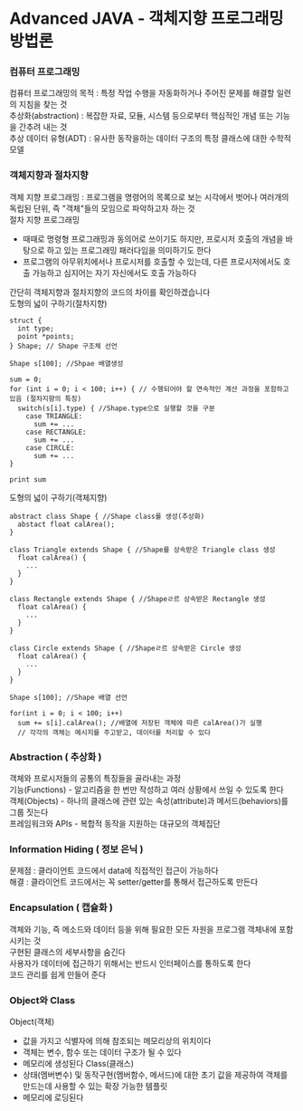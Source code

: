 # Advanced JAVA - 객체지향 프로그래밍 방법론
### 컴퓨터 프로그래밍
컴퓨터 프로그래밍의 목적 : 특정 작업 수행을 자동화하거나 주어진 문제를 해결할 일련의 지침을 찾는 것 <br/>
추상화(abstraction) : 복잡한 자료, 모듈, 시스템 등으로부터 핵심적인 개념 또는 기능을 간추려 내는 것 <br/>
추상 데이터 유형(ADT) : 유사한 동작을하는 데이터 구조의 특정 클래스에 대한 수학적 모델

### 객체지향과 절차지향
객체 지향 프로그래밍 : 프로그램을 명령어의 목록으로 보는 시각에서 벗어나 여러개의 독립된 단위, 즉 "객체"들의 모임으로 파악하고자 하는 것 <br/>
절차 지향 프로그래밍
* 때때로 명령형 프로그래밍과 동의어로 쓰이기도 하지만, 프로시저 호출의 개념을 바탕으로 하고 있는 프로그래밍 패러다임을 의미하기도 한다 
* 프로그램의 아무위치에서나 프로시저를 호출할 수 있는데, 다른 프로시저에서도 호출 가능하고 심지어는 자기 자신에서도 호출 가능하다

간단히 객체지향과 절차지향의 코드의 차이를 확인하겠습니다<br/>
도형의 넓이 구하기(절차지향)
```
struct { 
  int type;
  point *points;
} Shape; // Shape 구조체 선언

Shape s[100]; //Shpae 배열생성

sum = 0;
for (int i = 0; i < 100; i++) { // 수행되어야 할 연속적인 계산 과정을 포함하고 있음 (절차지향의 특징)
  switch(s[i].type) { //Shape.type으로 실행할 것을 구분
    case TRIANGLE:
      sum += ...
    case RECTANGLE:
      sum += ...
    case CIRCLE:
      sum += ...
}

print sum
```

도형의 넓이 구하기(객체지향)
```
abstract class Shape { //Shape class를 생성(추상화)
  abstact float calArea();
}

class Triangle extends Shape { //Shape를 상속받은 Triangle class 생성
  float calArea() {
    ...
  }
}

class Rectangle extends Shape { //Shapeㄹ르 상속받은 Rectangle 생성
  float calArea() {
    ...
  }
}

class Circle extends Shape { //Shapeㄹ르 상속받은 Circle 생성
  float calArea() {
    ...
  }
}

Shape s[100]; //Shape 배열 선언

for(int i = 0; i < 100; i++)
  sum += s[i].calArea(); //배열에 저장된 객체에 따른 calArea()가 실행
  // 각각의 객체는 메시지를 주고받고, 데이터를 처리할 수 있다
```

### Abstraction ( 추상화 )
객체와 프로시저들의 공통의 특징들을 골라내는 과정 <br/>
기능(Functions) - 알고리즘을 한 번만 작성하고 여러 상황에서 쓰일 수 있도록 한다 <br/>
객체(Objects) - 하나의 클래스에 관련 있는 속성(attribute)과 메서드(behaviors)를 그룹 짓는다 <br/>
프레임워크와 APIs - 복합적 동작을 지원하는 대규모의 객체집단

### Information Hiding ( 정보 은닉 )
문제점 : 클라이언트 코드에서 data에 직접적인 접근이 가능하다<br/>
해결 : 클라이언트 코드에서는 꼭 setter/getter를 통해서 접근하도록 만든다

### Encapsulation ( 캡슐화 )
객체와 기능, 즉 메소드와 데이터 등을 위해 필요한 모든 자원을 프로그램 객체내에 포함시키는 것 <br/>
구현된 클래스의 세부사항을 숨긴다  
사용자가 데이터에 접근하기 위해서는 반드시 인터페이스를 통하도록 한다  
코드 관리를 쉽게 만들어 준다  


### Object와 Class
Object(객체)
* 값을 가지고 식별자에 의해 참조되는 메모리상의 위치이다
* 객체는 변수, 함수 또는 데이터 구조가 될 수 있다
* 메모리에 생성된다
Class(클래스)
* 상태(멤버변수) 및 동작구현(멤버함수, 메서드)에 대한 초기 값을 제공하여 객체를 만드는데 사용할 수 있는 확장 가능한 템플릿
* 메모리에 로딩된다

